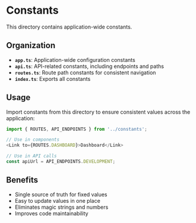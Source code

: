 # Constants

This directory contains application-wide constants.

## Organization

- **`app.ts`**: Application-wide configuration constants
- **`api.ts`**: API-related constants, including endpoints and paths
- **`routes.ts`**: Route path constants for consistent navigation
- **`index.ts`**: Exports all constants

## Usage

Import constants from this directory to ensure consistent values across the application:

```typescript
import { ROUTES, API_ENDPOINTS } from '../constants';

// Use in components
<Link to={ROUTES.DASHBOARD}>Dashboard</Link>

// Use in API calls
const apiUrl = API_ENDPOINTS.DEVELOPMENT;
```

## Benefits

- Single source of truth for fixed values
- Easy to update values in one place
- Eliminates magic strings and numbers
- Improves code maintainability 